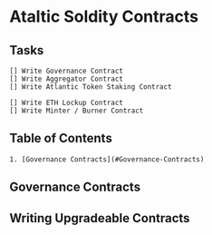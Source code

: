 # Ataltic Soldity Contracts

## Tasks

    [] Write Governance Contract
    [] Write Aggregator Contract
    [] Write Atlantic Token Staking Contract

    [] Write ETH Lockup Contract
    [] Write Minter / Burner Contract


## Table of Contents

    1. [Governance Contracts](#Governance-Contracts)

## Governance Contracts


## Writing Upgradeable Contracts

##



